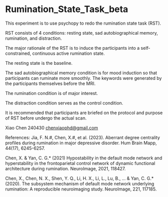 # Rumination_State_Task_beta
This experiment is to use psychopy to redo the rumination state task (RST).
 
RST consists of 4 conditions: resting state, sad autobiographical memory, rumination, 
and distraction.
 
The major rationale of the RST is to induce the participants into a self-constrained, 
continuous active rumination state.

The resting state is the baseline.

The sad autobiographical memory condition is for mood induction so that participants can 
ruminate more smoothly. The keywords were generated by the participants themselves before 
the MRI.

The rumination condition is of major interest.

The distraction condition serves as the control condition.

It is recommended that participants are briefed on the protocol and purpose of RST before 
undergo the actual scan. 

Xiao Chen
240430
chenxiaophd@gmail.com

References:
Jia, F. N.#, Chen, X.#, et al. (2023). 
Aberrant degree centrality profiles during rumination in major depressive disorder. 
Hum Brain Mapp, 44(17), 6245-6257.

Chen, X. & Yan, C. G.* (2021) Hypostability in the default mode network and hyperstability 
in the frontoparietal control network of dynamic functional architecture during rumination. 
NeuroImage, 2021, 118427.

Chen, X., Chen, N. X., Shen, Y. Q., Li, H. X., Li, L., Lu, B., ... & Yan, C. G.* (2020). 
The subsystem mechanism of default mode network underlying rumination: 
A reproducible neuroimaging study. NeuroImage, 221, 117185. 
